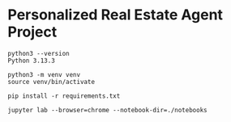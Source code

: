 # Personalized Real Estate Agent Project

```
python3 --version
Python 3.13.3

python3 -m venv venv
source venv/bin/activate

pip install -r requirements.txt

jupyter lab --browser=chrome --notebook-dir=./notebooks
```
